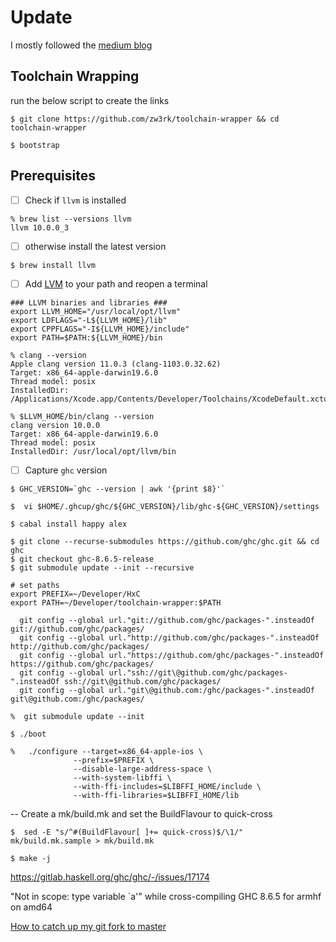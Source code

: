 # Update 

I mostly followed the [medium blog](https://medium.com/@zw3rk/a-haskell-cross-compiler-for-ios-7cc009abe208)

## Toolchain Wrapping 

run the below script to create the links


```
$ git clone https://github.com/zw3rk/toolchain-wrapper && cd toolchain-wrapper
```


```
$ bootstrap
```

## Prerequisites

- [ ] Check if `llvm` is installed

```
% brew list --versions llvm
llvm 10.0.0_3
```

- [ ] otherwise install the latest version

```
$ brew install llvm
```

- [ ] Add [LVM](http://llvm.org/docs/GettingStarted.html#id34) to your path and reopen a terminal

```
### LLVM binaries and libraries ###
export LLVM_HOME="/usr/local/opt/llvm"
export LDFLAGS="-L${LLVM_HOME}/lib"
export CPPFLAGS="-I${LLVM_HOME}/include"
export PATH=$PATH:${LLVM_HOME}/bin
```

```
% clang --version
Apple clang version 11.0.3 (clang-1103.0.32.62)
Target: x86_64-apple-darwin19.6.0
Thread model: posix
InstalledDir: /Applications/Xcode.app/Contents/Developer/Toolchains/XcodeDefault.xctoolchain/usr/bin
```

```
% $LLVM_HOME/bin/clang --version       
clang version 10.0.0 
Target: x86_64-apple-darwin19.6.0
Thread model: posix
InstalledDir: /usr/local/opt/llvm/bin
```

- [ ] Capture `ghc` version

```
$ GHC_VERSION=`ghc --version | awk '{print $8}'`
```

```
$  vi $HOME/.ghcup/ghc/${GHC_VERSION}/lib/ghc-${GHC_VERSION}/settings
```

```
$ cabal install happy alex
```


```
$ git clone --recurse-submodules https://github.com/ghc/ghc.git && cd ghc
$ git checkout ghc-8.6.5-release
$ git submodule update --init --recursive
```

```
# set paths
export PREFIX=~/Developer/HxC
export PATH=~/Developer/toolchain-wrapper:$PATH
```

```
  git config --global url."git://github.com/ghc/packages-".insteadOf     git://github.com/ghc/packages/
  git config --global url."http://github.com/ghc/packages-".insteadOf    http://github.com/ghc/packages/
  git config --global url."https://github.com/ghc/packages-".insteadOf   https://github.com/ghc/packages/
  git config --global url."ssh://git\@github.com/ghc/packages-".insteadOf ssh://git\@github.com/ghc/packages/
  git config --global url."git\@github.com:/ghc/packages-".insteadOf      git\@github.com:/ghc/packages/
```

```
%  git submodule update --init
```

```
$ ./boot
```

```
%   ./configure --target=x86_64-apple-ios \                                     
              --prefix=$PREFIX \    
              --disable-large-address-space \
              --with-system-libffi \
              --with-ffi-includes=$LIBFFI_HOME/include \
              --with-ffi-libraries=$LIBFFI_HOME/lib
```

  --  Create a mk/build.mk and set the BuildFlavour to quick-cross
```
$  sed -E "s/^#(BuildFlavour[ ]+= quick-cross)$/\1/" mk/build.mk.sample > mk/build.mk
```

```
$ make -j
```



https://gitlab.haskell.org/ghc/ghc/-/issues/17174

"Not in scope: type variable `a'" while cross-compiling GHC 8.6.5 for armhf on amd64


[How to catch up my git fork to master](https://garygregory.wordpress.com/2016/11/10/how-to-catch-up-my-git-fork-to-master/)
